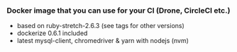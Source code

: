 ### Docker image that you can use for your CI (Drone, CircleCI etc.)

- based on ruby-stretch-2.6.3 (see tags for other versions)
- dockerize 0.6.1 included
- latest mysql-client, chromedriver & yarn with nodejs (nvm)
